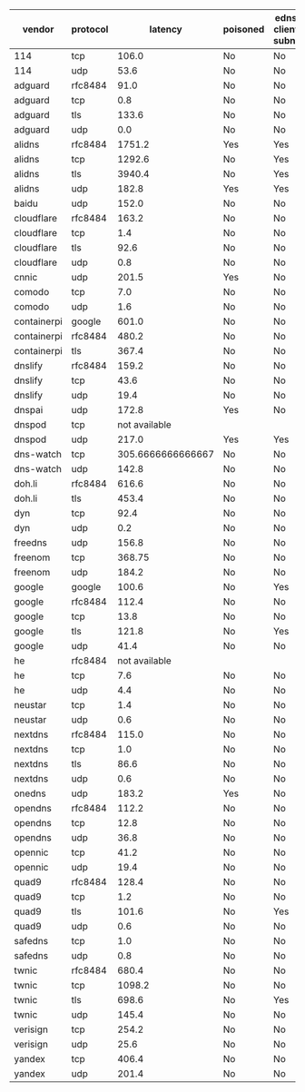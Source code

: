 | vendor | protocol | latency | poisoned | edns-client-subnet | accuracy | taobao | tmall | qq | baidu | sohu | jd | amazon | bing | linkedin | weibo | meituan |
| ------ | -------- | ------- | -------- | ------------------ | -------- | ------ | ----- | -- | ----- | ---- | -- | ------ | ---- | -------- | ----- | ------- |
| 114 | tcp | 106.0 | No | No | 502.171 | 2.96 | 202.35 | 107.64 | 1.00 | 1.00 | 60.36 | 1.00 | 1.04 | 1.00 | 122.82 | 1.00 |
| 114 | udp | 53.6 | No | No | 502.171 | 2.96 | 202.35 | 107.64 | 1.00 | 1.00 | 60.36 | 1.00 | 1.04 | 1.00 | 122.82 | 1.00 |
| adguard | rfc8484 | 91.0 | No | No | 214.401 | 2.96 | 202.35 | 1.00 | 1.00 | 1.00 | 1.00 | 1.00 | 1.04 | 1.00 | 1.05 | 1.00 |
| adguard | tcp | 0.8 | No | No | 214.401 | 2.96 | 202.35 | 1.00 | 1.00 | 1.00 | 1.00 | 1.00 | 1.04 | 1.00 | 1.05 | 1.00 |
| adguard | tls | 133.6 | No | No | 214.613 | 2.96 | 202.35 | 1.00 | 1.00 | 1.00 | 1.00 | 1.21 | 1.04 | 1.00 | 1.05 | 1.00 |
| adguard | udp | 0.0 | No | No | 214.401 | 2.96 | 202.35 | 1.00 | 1.00 | 1.00 | 1.00 | 1.00 | 1.04 | 1.00 | 1.05 | 1.00 |
| alidns | rfc8484 | 1751.2 | Yes | Yes | 446.354 | 1.06 | 129.28 | 38.48 | 1.00 | 10.35 | 50.91 | 88.66 | 1.04 | 1.00 | 123.56 | 1.00 |
| alidns | tcp | 1292.6 | No | Yes | 1024.992 | 2.01 | 202.35 | 148.09 | 1.00 | 10.35 | 50.91 | 113.07 | 1.04 | 371.61 | 123.56 | 1.00 |
| alidns | tls | 3940.4 | No | Yes | 1061.799 | 2.01 | 202.35 | 93.29 | 1.00 | 10.35 | 38.20 | 140.36 | 1.04 | 371.61 | 200.59 | 1.00 |
| alidns | udp | 182.8 | Yes | Yes | 834.843 | 2.96 | 202.35 | 148.09 | 1.00 | 10.35 | 38.20 | 119.98 | 1.04 | 186.30 | 123.56 | 1.00 |
| baidu | udp | 152.0 | No | No | 2148.733 | 6.18 | 423.33 | 405.49 | 8.22 | 8.74 | 213.03 | 296.21 | 381.61 | 1.00 | 403.91 | 1.00 |
| cloudflare | rfc8484 | 163.2 | No | No | 215.643 | 2.96 | 202.35 | 1.61 | 1.00 | 1.00 | 1.00 | 1.14 | 1.04 | 1.00 | 1.53 | 1.00 |
| cloudflare | tcp | 1.4 | No | No | 215.643 | 2.96 | 202.35 | 1.61 | 1.00 | 1.00 | 1.00 | 1.14 | 1.04 | 1.00 | 1.53 | 1.00 |
| cloudflare | tls | 92.6 | No | No | 215.643 | 2.96 | 202.35 | 1.61 | 1.00 | 1.00 | 1.00 | 1.14 | 1.04 | 1.00 | 1.53 | 1.00 |
| cloudflare | udp | 0.8 | No | No | 215.643 | 2.96 | 202.35 | 1.61 | 1.00 | 1.00 | 1.00 | 1.14 | 1.04 | 1.00 | 1.53 | 1.00 |
| cnnic | udp | 201.5 | Yes | No | 2908.146 | 7.49 | 533.90 | 405.49 | 11.01 | 11.86 | 285.68 | 412.85 | 381.61 | 371.61 | 465.87 | 20.79 |
| comodo | tcp | 7.0 | No | No | 511.675 | 1.06 | 202.35 | 1.00 | 1.00 | 1.00 | 1.00 | 300.05 | 1.04 | 1.00 | 1.17 | 1.00 |
| comodo | udp | 1.6 | No | No | 511.675 | 1.06 | 202.35 | 1.00 | 1.00 | 1.00 | 1.00 | 300.05 | 1.04 | 1.00 | 1.17 | 1.00 |
| containerpi | google | 601.0 | No | No | 1297.206 | 4.44 | 253.33 | 128.30 | 6.91 | 1.00 | 167.95 | 300.05 | 1.04 | 1.00 | 432.18 | 1.00 |
| containerpi | rfc8484 | 480.2 | No | No | 1514.383 | 2.96 | 304.30 | 255.60 | 6.91 | 8.74 | 200.60 | 300.05 | 1.04 | 1.00 | 432.18 | 1.00 |
| containerpi | tls | 367.4 | No | No | 1454.738 | 4.44 | 304.41 | 328.07 | 6.91 | 8.74 | 167.95 | 300.05 | 1.04 | 1.00 | 331.12 | 1.00 |
| dnslify | rfc8484 | 159.2 | No | No | 40880.245 | 1.06 | 72.54 | 39.27 | 530.11 | 574.42 | 13908.21 | 44.66 | 1.04 | 1.00 | 25706.94 | 1.00 |
| dnslify | tcp | 43.6 | No | No | 89855.117 | 400.14 | 27397.26 | 21231.42 | 530.11 | 574.42 | 13908.21 | 44.66 | 1.04 | 1.00 | 25706.94 | 59.91 |
| dnslify | udp | 19.4 | No | No | 40939.156 | 1.06 | 72.54 | 39.27 | 530.11 | 574.42 | 13908.21 | 44.66 | 1.04 | 1.00 | 25706.94 | 59.91 |
| dnspai | udp | 172.8 | Yes | No | 2374.501 | 7.65 | 450.03 | 380.79 | 9.47 | 12.10 | 233.25 | 46.82 | 381.61 | 366.13 | 465.87 | 20.79 |
| dnspod | tcp | not available |  |  |  |  |  |  |  |  |  |  |  |  |  |  |
| dnspod | udp | 217.0 | Yes | Yes | 523.060 | 1.06 | 202.35 | 56.63 | 1.00 | 8.74 | 190.32 | 11.90 | 1.04 | 1.00 | 48.00 | 1.00 |
| dns-watch | tcp | 305.6666666666667 | No | No | 1631.270 | 6.02 | 412.45 | 291.39 | 8.22 | 8.74 | 197.44 | 346.04 | 1.04 | 1.00 | 357.91 | 1.00 |
| dns-watch | udp | 142.8 | No | No | 1631.270 | 6.02 | 412.45 | 291.39 | 8.22 | 8.74 | 197.44 | 346.04 | 1.04 | 1.00 | 357.91 | 1.00 |
| doh.li | rfc8484 | 616.6 | No | No | 1131.461 | 2.96 | 202.35 | 283.38 | 1.00 | 1.00 | 1.00 | 311.56 | 1.04 | 1.00 | 325.16 | 1.00 |
| doh.li | tls | 453.4 | No | No | 42706.468 | 6.17 | 27397.26 | 283.38 | 9.47 | 10.35 | 13908.21 | 602.92 | 1.04 | 1.00 | 465.87 | 20.79 |
| dyn | tcp | 92.4 | No | No | 219.219 | 2.01 | 202.35 | 1.00 | 1.00 | 1.00 | 1.00 | 6.56 | 1.04 | 1.00 | 1.26 | 1.00 |
| dyn | udp | 0.2 | No | No | 219.219 | 2.01 | 202.35 | 1.00 | 1.00 | 1.00 | 1.00 | 6.56 | 1.04 | 1.00 | 1.26 | 1.00 |
| freedns | udp | 156.8 | No | No | 1517.475 | 6.02 | 420.35 | 312.35 | 1.00 | 8.74 | 191.17 | 188.66 | 1.04 | 1.00 | 386.13 | 1.00 |
| freenom | tcp | 368.75 | No | No | 1733.547 | 8.11 | 555.45 | 56.65 | 8.87 | 8.74 | 256.03 | 405.87 | 1.04 | 1.00 | 430.78 | 1.00 |
| freenom | udp | 184.2 | No | No | 1947.400 | 8.11 | 555.45 | 270.51 | 8.87 | 8.74 | 256.03 | 405.87 | 1.04 | 1.00 | 430.78 | 1.00 |
| google | google | 100.6 | No | Yes | 920.366 | 2.01 | 202.35 | 1.00 | 1.00 | 1.00 | 233.25 | 10.84 | 1.04 | 1.00 | 465.87 | 1.00 |
| google | rfc8484 | 112.4 | No | No | 911.684 | 2.96 | 202.35 | 1.00 | 1.00 | 1.00 | 233.25 | 1.21 | 1.04 | 1.00 | 465.87 | 1.00 |
| google | tcp | 13.8 | No | No | 223.615 | 1.06 | 202.35 | 1.00 | 1.00 | 1.00 | 1.00 | 11.90 | 1.04 | 1.00 | 1.26 | 1.00 |
| google | tls | 121.8 | No | Yes | 212.928 | 1.06 | 202.35 | 1.00 | 1.00 | 1.00 | 1.00 | 1.21 | 1.04 | 1.00 | 1.26 | 1.00 |
| google | udp | 41.4 | No | No | 225.511 | 2.96 | 202.35 | 1.00 | 1.00 | 1.00 | 1.00 | 11.90 | 1.04 | 1.00 | 1.26 | 1.00 |
| he | rfc8484 | not available |  |  |  |  |  |  |  |  |  |  |  |  |  |  |
| he | tcp | 7.6 | No | No | 13.668 | 2.96 | 1.20 | 1.00 | 1.00 | 1.00 | 1.00 | 1.21 | 1.04 | 1.00 | 1.26 | 1.00 |
| he | udp | 4.4 | No | No | 11.703 | 1.06 | 1.20 | 1.00 | 1.00 | 1.00 | 1.00 | 1.14 | 1.04 | 1.00 | 1.26 | 1.00 |
| neustar | tcp | 1.4 | No | No | 213.390 | 1.06 | 202.35 | 1.10 | 1.00 | 1.00 | 1.00 | 1.32 | 1.04 | 1.00 | 1.51 | 1.00 |
| neustar | udp | 0.6 | No | No | 213.390 | 1.06 | 202.35 | 1.10 | 1.00 | 1.00 | 1.00 | 1.32 | 1.04 | 1.00 | 1.51 | 1.00 |
| nextdns | rfc8484 | 115.0 | No | No | 322.157 | 1.06 | 137.45 | 52.61 | 1.00 | 1.00 | 20.93 | 36.70 | 1.04 | 1.00 | 68.37 | 1.00 |
| nextdns | tcp | 1.0 | No | No | 40399.233 | 1.06 | 202.35 | 1.00 | 1.00 | 574.42 | 13908.21 | 1.21 | 1.04 | 1.00 | 25706.94 | 1.00 |
| nextdns | tls | 86.6 | No | No | 40468.831 | 1.06 | 202.35 | 1.00 | 1.00 | 574.42 | 13908.21 | 11.90 | 1.04 | 1.00 | 25706.94 | 59.91 |
| nextdns | udp | 0.6 | No | No | 14864.233 | 2.96 | 202.35 | 1.00 | 1.00 | 574.42 | 13908.21 | 169.72 | 1.04 | 1.00 | 1.53 | 1.00 |
| onedns | udp | 183.2 | Yes | No | 3124.801 | 400.14 | 524.22 | 368.21 | 9.88 | 9.83 | 266.58 | 317.02 | 381.61 | 360.66 | 465.87 | 20.79 |
| opendns | rfc8484 | 112.2 | No | No | 14128.196 | 2.01 | 202.35 | 1.00 | 8.22 | 1.00 | 13908.21 | 1.11 | 1.04 | 1.00 | 1.26 | 1.00 |
| opendns | tcp | 12.8 | No | No | 220.481 | 2.96 | 202.35 | 1.00 | 1.00 | 1.00 | 1.00 | 6.56 | 1.04 | 1.00 | 1.57 | 1.00 |
| opendns | udp | 36.8 | No | No | 219.376 | 2.01 | 202.35 | 1.00 | 1.00 | 1.00 | 1.00 | 6.56 | 1.04 | 1.00 | 1.41 | 1.00 |
| opennic | tcp | 41.2 | No | No | 275.519 | 1.06 | 72.54 | 38.48 | 1.00 | 1.00 | 38.20 | 73.66 | 1.04 | 1.00 | 46.53 | 1.00 |
| opennic | udp | 19.4 | No | No | 275.519 | 1.06 | 72.54 | 38.48 | 1.00 | 1.00 | 38.20 | 73.66 | 1.04 | 1.00 | 46.53 | 1.00 |
| quad9 | rfc8484 | 128.4 | No | No | 214.864 | 2.96 | 202.35 | 1.00 | 1.00 | 1.00 | 1.00 | 1.00 | 1.04 | 1.00 | 1.51 | 1.00 |
| quad9 | tcp | 1.2 | No | No | 215.007 | 2.96 | 202.35 | 1.00 | 1.00 | 1.00 | 1.00 | 1.14 | 1.04 | 1.00 | 1.51 | 1.00 |
| quad9 | tls | 101.6 | No | Yes | 215.076 | 2.96 | 202.35 | 1.00 | 1.00 | 1.00 | 1.00 | 1.21 | 1.04 | 1.00 | 1.51 | 1.00 |
| quad9 | udp | 0.6 | No | No | 214.970 | 2.96 | 202.35 | 1.00 | 1.00 | 1.00 | 1.00 | 1.11 | 1.04 | 1.00 | 1.51 | 1.00 |
| safedns | tcp | 1.0 | No | No | 213.112 | 1.06 | 202.35 | 1.61 | 1.00 | 1.00 | 1.00 | 1.04 | 1.04 | 1.00 | 1.00 | 1.00 |
| safedns | udp | 0.8 | No | No | 213.282 | 1.06 | 202.35 | 1.61 | 1.00 | 1.00 | 1.00 | 1.04 | 1.04 | 1.00 | 1.17 | 1.00 |
| twnic | rfc8484 | 680.4 | No | No | 1732.219 | 6.09 | 417.07 | 303.48 | 8.22 | 8.74 | 196.71 | 413.96 | 1.04 | 1.00 | 374.89 | 1.00 |
| twnic | tcp | 1098.2 | No | No | 1732.219 | 6.09 | 417.07 | 303.48 | 8.22 | 8.74 | 196.71 | 413.96 | 1.04 | 1.00 | 374.89 | 1.00 |
| twnic | tls | 698.6 | No | Yes | 1701.584 | 6.09 | 417.07 | 303.48 | 8.22 | 8.74 | 196.71 | 383.33 | 1.04 | 1.00 | 374.89 | 1.00 |
| twnic | udp | 145.4 | No | No | 1732.219 | 6.09 | 417.07 | 303.48 | 8.22 | 8.74 | 196.71 | 413.96 | 1.04 | 1.00 | 374.89 | 1.00 |
| verisign | tcp | 254.2 | No | No | 303.978 | 1.06 | 72.54 | 57.60 | 1.00 | 1.00 | 38.20 | 55.06 | 1.04 | 1.00 | 74.47 | 1.00 |
| verisign | udp | 25.6 | No | No | 366.459 | 1.06 | 72.54 | 57.60 | 1.00 | 1.00 | 38.20 | 117.54 | 1.04 | 1.00 | 74.47 | 1.00 |
| yandex | tcp | 406.4 | No | No | 29079.533 | 7.05 | 27397.26 | 285.73 | 8.22 | 8.74 | 248.11 | 377.64 | 1.04 | 260.68 | 484.05 | 1.00 |
| yandex | udp | 201.4 | No | No | 1898.528 | 7.05 | 475.94 | 285.73 | 8.22 | 8.74 | 248.11 | 377.64 | 1.04 | 1.00 | 484.05 | 1.00 |
